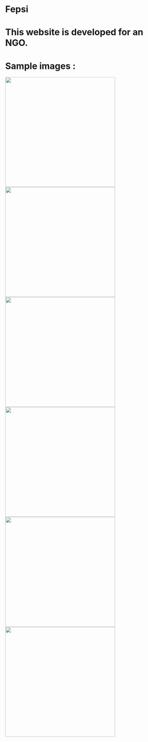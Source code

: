 # Fepsi 
# This website is developed for an NGO.

# Sample images :



<img src="https://github.com/techschneiderrr/Fepsi/blob/master/assets/img/readme_imgs/1.jpg" width="350">  
<img src="https://github.com/techschneiderrr/Fepsi/blob/master/assets/img/readme_imgs/2.jpg" width="350"> 
<img src="https://github.com/techschneiderrr/Fepsi/blob/master/assets/img/readme_imgs/3.jpg" width="350">
<img src="https://github.com/techschneiderrr/Fepsi/blob/master/assets/img/readme_imgs/4.jpg" width="350">
<img src="https://github.com/techschneiderrr/Fepsi/blob/master/assets/img/readme_imgs/5.jpg" width="350">
<img src="https://github.com/techschneiderrr/Fepsi/blob/master/assets/img/readme_imgs/6.jpg" width="350">
